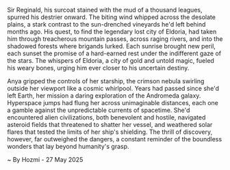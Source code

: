 
Sir Reginald, his surcoat stained with the mud of a thousand leagues, spurred his destrier onward.  The biting wind whipped across the desolate plains, a stark contrast to the sun-drenched vineyards he'd left behind months ago.  His quest, to find the legendary lost city of Eldoria, had taken him through treacherous mountain passes, across raging rivers, and into the shadowed forests where brigands lurked.  Each sunrise brought new peril, each sunset the promise of a hard-earned rest under the indifferent gaze of the stars.  The whispers of Eldoria, a city of gold and untold magic, fueled his weary bones, urging him ever closer to his uncertain destiny.


Anya gripped the controls of her starship, the crimson nebula swirling outside her viewport like a cosmic whirlpool.  Years had passed since she'd left Earth, her mission a daring exploration of the Andromeda galaxy.  Hyperspace jumps had flung her across unimaginable distances, each one a gamble against the unpredictable currents of spacetime.  She'd encountered alien civilizations, both benevolent and hostile, navigated asteroid fields that threatened to shatter her vessel, and weathered solar flares that tested the limits of her ship's shielding. The thrill of discovery, however, far outweighed the dangers, a constant reminder of the boundless wonders that lay beyond humanity's grasp.

~ By Hozmi - 27 May 2025
